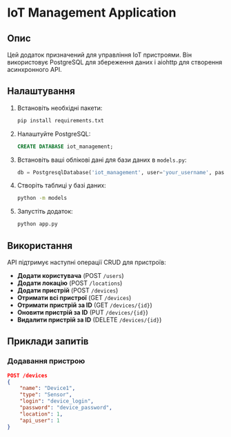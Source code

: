 # IoT Management Application

## Опис

Цей додаток призначений для управління IoT пристроями. Він використовує PostgreSQL для збереження даних і aiohttp для створення асинхронного API.

## Налаштування

1. Встановіть необхідні пакети:
    ```bash
    pip install requirements.txt
    ```

2. Налаштуйте PostgreSQL:
    ```sql
    CREATE DATABASE iot_management;
    ```

3. Встановіть ваші облікові дані для бази даних в `models.py`:
    ```python
    db = PostgresqlDatabase('iot_management', user='your_username', password='your_password', host='localhost', port=5432)
    ```

4. Створіть таблиці у базі даних:
    ```bash
    python -m models
    ```

5. Запустіть додаток:
    ```bash
    python app.py
    ```

## Використання

API підтримує наступні операції CRUD для пристроїв:

- **Додати користувача** (POST `/users`)
- **Додати локацію** (POST `/locations`)
- **Додати пристрій** (POST `/devices`)
- **Отримати всі пристрої** (GET `/devices`)
- **Отримати пристрій за ID** (GET `/devices/{id}`)
- **Оновити пристрій за ID** (PUT `/devices/{id}`)
- **Видалити пристрій за ID** (DELETE `/devices/{id}`)

## Приклади запитів

### Додавання пристрою
```json
POST /devices
{
    "name": "Device1",
    "type": "Sensor",
    "login": "device_login",
    "password": "device_password",
    "location": 1,
    "api_user": 1
}
